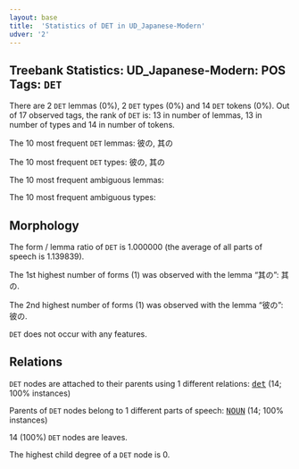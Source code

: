 ```yaml
---
layout: base
title:  'Statistics of DET in UD_Japanese-Modern'
udver: '2'
---
```


## Treebank Statistics: UD_Japanese-Modern: POS Tags: `DET`

There are 2 `DET` lemmas (0%), 2 `DET` types (0%) and 14 `DET` tokens (0%).
Out of 17 observed tags, the rank of `DET` is: 13 in number of lemmas, 13 in number of types and 14 in number of tokens.

The 10 most frequent `DET` lemmas: 彼の, 其の

The 10 most frequent `DET` types:  彼の, 其の

The 10 most frequent ambiguous lemmas: 

The 10 most frequent ambiguous types:  



## Morphology

The form / lemma ratio of `DET` is 1.000000 (the average of all parts of speech is 1.139839).

The 1st highest number of forms (1) was observed with the lemma “其の”: 其の.

The 2nd highest number of forms (1) was observed with the lemma “彼の”: 彼の.

`DET` does not occur with any features.


## Relations

`DET` nodes are attached to their parents using 1 different relations: <tt><a href="ja_modern-dep-det.html">det</a></tt> (14; 100% instances)

Parents of `DET` nodes belong to 1 different parts of speech: <tt><a href="ja_modern-pos-NOUN.html">NOUN</a></tt> (14; 100% instances)

14 (100%) `DET` nodes are leaves.

The highest child degree of a `DET` node is 0.

